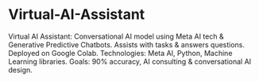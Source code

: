 # Virtual-AI-Assistant
Virtual AI Assistant: Conversational AI model using Meta AI tech &amp; Generative Predictive Chatbots. Assists with tasks &amp; answers questions. Deployed on Google Colab. Technologies: Meta AI, Python, Machine Learning libraries. Goals: 90% accuracy, AI consulting &amp; conversational AI design.
